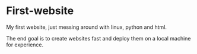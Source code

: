 # First-website

My first website, just messing around with linux, python and html.

The end goal is to create websites fast and deploy them on a local machine for experience.
